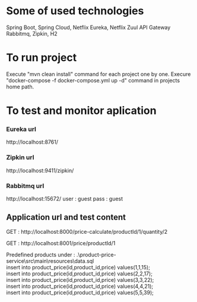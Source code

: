 # Some of used technologies

Spring Boot, Spring Cloud, Netflix Eureka, Netflix Zuul API Gateway Rabbitmq, Zipkin, H2

# To run project

Execute "mvn clean install" command for each project one by one.
Execure "docker-compose -f docker-compose.yml up -d" command in projects home path.

# To test and monitor aplication

### Eureka url

http://localhost:8761/

### Zipkin url

http://localhost:9411/zipkin/

### Rabbitmq url

http://localhost:15672/
user : guest
pass : guest

## Application url and test content

GET : http://localhost:8000/price-calculate/productId/1/quantity/2

GET : http://localhost:8001/price/productId/1

Predefined products under :  .\product-price-service\src\main\resources\data.sql<br>
    insert into product_price(id,product_id,price) values(1,1,15);<br>
    insert into product_price(id,product_id,price) values(2,2,17);<br>
    insert into product_price(id,product_id,price) values(3,3,22);<br>
    insert into product_price(id,product_id,price) values(4,4,21);<br>
    insert into product_price(id,product_id,price) values(5,5,39);<br>
